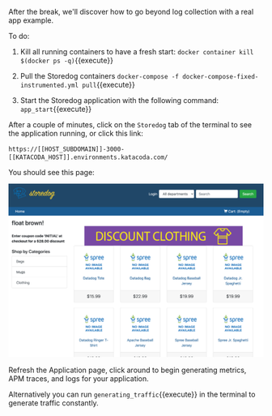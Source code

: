 After the break, we'll discover how to go beyond log collection with a real app example.

To do:

1. Kill all running containers to have a fresh start: `docker container kill $(docker ps -q)`{{execute}}

2. Pull the Storedog containers `docker-compose -f docker-compose-fixed-instrumented.yml pull`{{execute}}

3. Start the Storedog application with the following command: `app_start`{{execute}}

After a couple of minutes, click on the `Storedog` tab of the terminal to see the application running, or click this link:

    https://[[HOST_SUBDOMAIN]]-3000-[[KATACODA_HOST]].environments.katacoda.com/

You should see this page:

![app_homepage](https://raw.githubusercontent.com/l0k0ms/workshops/master/using-logs-to-improve-developer-productivity/images/app_homepage.png)

Refresh the Application page, click around to begin generating metrics, APM traces, and logs for your application.

Alternatively you can run `generating_traffic`{{execute}} in the terminal to generate traffic constantly.
